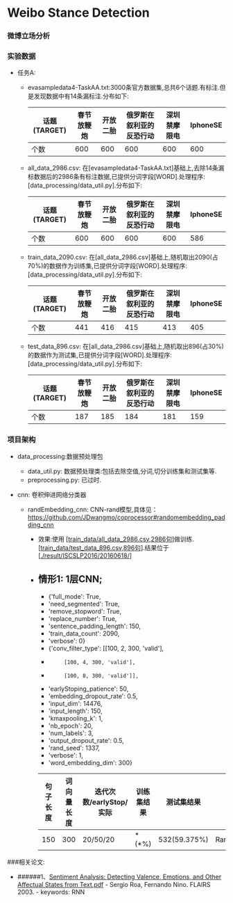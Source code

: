 # Weibo Stance Detection
### 微博立场分析


### 实验数据
- 任务A: 
    - evasampledata4-TaskAA.txt:3000条官方数据集,总共6个话题.有标注.但是发现数据中有14条漏标注.分布如下:
    
        |话题(TARGET) |春节放鞭炮  |开放二胎|俄罗斯在叙利亚的反恐行动|深圳禁摩限电|IphoneSE|
        |---|---|---|---|---|---|
        |个数 | 600  |600|600|600|600 |
        
    - all_data_2986.csv: 在[evasampledata4-TaskAA.txt]基础上,去除14条漏标数据后的2986条有标注数据,已提供分词字段[WORD].处理程序:[data_processing/data_util.py].分布如下:
    
        |话题(TARGET) |春节放鞭炮  |开放二胎|俄罗斯在叙利亚的反恐行动|深圳禁摩限电|IphoneSE|
        |---|---|---|---|---|---|
        |个数 | 600  |600|600|600|586 |
        
    - train_data_2090.csv: 在[all_data_2986.csv]基础上,随机取出2090(占70%)的数据作为训练集,已提供分词字段[WORD].处理程序:[data_processing/data_util.py].分布如下:
    
        |话题(TARGET) |春节放鞭炮  |开放二胎|俄罗斯在叙利亚的反恐行动|深圳禁摩限电|IphoneSE|
        |---|---|---|---|---|---|
        |个数 | 441  |416|415|413|405 |
        
    - test_data_896.csv: 在[all_data_2986.csv]基础上,随机取出896(占30%)的数据作为测试集,已提供分词字段[WORD].处理程序:[data_processing/data_util.py].分布如下:

        |话题(TARGET) |春节放鞭炮  |开放二胎|俄罗斯在叙利亚的反恐行动|深圳禁摩限电|IphoneSE|
        |---|---|---|---|---|---|
        |个数 | 187  |185|184|181|159 |


### 项目架构
- data_processing:数据预处理包
    - data_util.py: 数据预处理类:包括去除空值,分词,切分训练集和测试集等.
    - preprocessing.py: 已过时.
    
- cnn: 卷积伸进网络分类器
    - randEmbedding_cnn: CNN-rand模型,具体见：https://github.com/JDwangmo/coprocessor#randomembedding_padding_cnn
    
        - 效果:使用 [[train_data/all_data_2986.csv,2986句](https://github.com/JDwangmo/weiboStanceDetection/tree/master/train_data)]做训练.[[train_data/test_data_896.csv,896句](https://github.com/JDwangmo/weiboStanceDetection/tree/master/train_data)].结果位于[[./result/ISCSLP2016/20160618/](https://github.com/JDwangmo/weiboStanceDetection/tree/master/result/20160630/)]
        - 情形1: 1层CNN;
            - 
            - {'full_mode': True,
            - 'need_segmented': True,
            - 'remove_stopword': True,
            - 'replace_number': True,
            - 'sentence_padding_length': 150,
            - 'train_data_count': 2090,
            - 'verbose': 0}
            - {'conv_filter_type': [[100, 2, 300, 'valid'],
            -          [100, 4, 300, 'valid'],
            -          [100, 8, 300, 'valid']],
            - 'earlyStoping_patience': 50,
            - 'embedding_dropout_rate': 0.5,
            - 'input_dim': 14476,
            - 'input_length': 150,
            - 'kmaxpooling_k': 1,
            - 'nb_epoch': 20,
            - 'num_labels': 3,
            - 'output_dropout_rate': 0.5,
            - 'rand_seed': 1337,
            - 'verbose': 1,
            - 'word_embedding_dim': 300}
     
            |句子长度| 词向量长度  | 迭代次数/earlyStop/实际  |训练集结果 | 测试集结果 |结果文件名|运行时间|
            |---|---|---|---|---|---|---|
            |150| 300 | 20/50/20 | \*(\*%) |532(59.375%)|RandEmbeddingCNN_150len_300dim_20epoch_59.csv|8880s|

###相关论文:
- ######1、[Sentiment Analysis: Detecting Valence, Emotions, and Other Affectual States  from Text.pdf](https://raw.githubusercontent.com/JDwangmo/weiboStanceDetection/master/reference/Sentiment-Analysis:Detecting-Valence,Emotions,and-Other-Affectual-States-from-Text.pdf)
        - Sergio Roa, Fernando Nino. FLAIRS 2003.
        - keywords: RNN